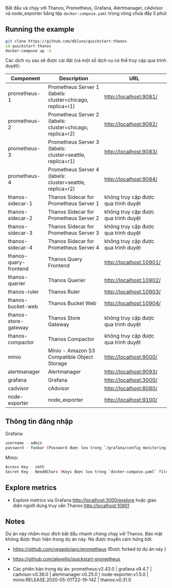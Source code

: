 Bắt đầu và chạy với Thanos, Prometheus, Grafana, Alertmanager, cAdvisor và node_exporter bằng tệp `docker-compose.yaml` trong vòng chưa đầy 5 phút
## Running the example

```bash
git clone https://github.com/dbluxo/quickstart-thanos
cd quickstart-thanos
docker-compose up -d
```

Các dịch vụ sau sẽ được cài đặt (và một số dịch vụ có thể truy cập qua trình duyệt):

| Component                     | Description                                                               | URL                           |
| -----------------------       | ------------------------------------------------------                    | ----------------------------- |
| prometheus-1                  | Prometheus Server 1 (labels: cluster=chicago, replica=r1)                 | <http://localhost:9081/>      |
| prometheus-2                  | Prometheus Server 2 (labels: cluster=chicago, replica=r2)                 | <http://localhost:9082/>      |
| prometheus-3                  | Prometheus Server 3 (labels: cluster=seattle, replica=r1)                 | <http://localhost:9083/>      |
| prometheus-4                  | Prometheus Server 4 (labels: cluster=seattle, replica=r2)                 | <http://localhost:9084/>      |
| thanos-sidecar-1              | Thanos Sidecar for Prometheus Server 1                                    | không truy cập được qua trình duyệt    |
| thanos-sidecar-2              | Thanos Sidecar for Prometheus Server 2                                    | không truy cập được qua trình duyệt    |
| thanos-sidecar-3              | Thanos Sidecar for Prometheus Server 3                                    | không truy cập được qua trình duyệt    |
| thanos-sidecar-4              | Thanos Sidecar for Prometheus Server 4                                    | không truy cập được qua trình duyệt    |
| thanos-query-frontend         | Thanos Query Frontend                                                     | <http://localhost:10901/>   		  |
| thanos-querier                | Thanos Querier                                                            | <http://localhost:10902/>     |
| thanos-ruler                  | Thanos Ruler                                                              | <http://localhost:10903/>     |
| thanos-bucket-web             | Thanos Bucket Web                                                         | <http://localhost:10904/>     |
| thanos-store-gateway          | Thanos Store Gateway                                                      | không truy cập được qua trình duyệt    |
| thanos-compactor              | Thanos Compactor                                                          | không truy cập được qua trình duyệt    |
| minio                         | Minio - Amazon S3 Compatible Object Storage                               | <http://localhost:9000/>      |
| alertmanager                  | Alertmanager                                                              | <http://localhost:9093/>      |
| grafana                       | Grafana                                                                   | <http://localhost:3000/>      |
| cadvisor                      | cAdvisor                                                                  | <http://localhost:8080/>      |
| node-exporter                 | node_exporter                                                             | <http://localhost:9100/>      |

## Thông tin đăng nhập

Grafana:

```bash
username - admin
password - foobar (Password được lưu trong `/grafana/config monitoring` file env  )
```
  
Minio:

```bash
Access Key - smth
Secret Key - Need8Chars (Keys được lưu trong `docker-compose.yaml` file)
```

## Explore metrics

* Explore metrics via Grafana <http://localhost:3000/explore> hoặc giao diện người dùng truy vấn Thanos <http://localhost:10901>

## Notes

Dự án này nhằm mục đích bắt đầu nhanh chóng chạy với Thanos. Bảo mật không được thực hiện trong dự án này. Nó được truyền cảm hứng bởi:
- <https://github.com/vegasbrianc/prometheus> (Được forked từ dự án này  )
- <https://github.com/alexellis/quickstart-prometheus>

- Các phiên bản trong dự án: prometheus:v2.43.0 | grafana v9.4.7 | cadvisor:v0.36.0 |  alertmanager:v0.25.0 |  node-exporter:v1.5.0 | minio:RELEASE.2020-05-01T22-19-14Z | thanos:v0.31.0



